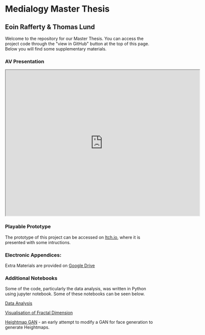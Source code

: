 # Medialogy Master Thesis
## Eoin Rafferty & Thomas Lund
Welcome to the repository for our Master Thesis. You can access the project code through the "view in GitHub" button at the top of this page. Below you will find some supplementary materials.

### AV Presentation
<iframe src="https://drive.google.com/file/d/1K5Rve6hOwuGFSZAupMir3-89kuMh25su/preview" width="640" height="480"></iframe>

### Playable Prototype
The prototype of this project can be accessed on [Itch.io](https://raffba.itch.io/med10), where it is presented with some intructions. 

### Electronic Appendices:
Extra Materials are provided on [Google Drive](https://drive.google.com/drive/u/0/folders/1M7cFUiR2_rvnYHbxR0kgU0RFzhr33qD8)

### Additional Notebooks
Some of the code, particularly the data analysis, was written in Python using jupyter notebook. Some of these notebooks can be seen below.

[Data Analysis](https://github.com/EoinRaff/ThesisRepo/blob/master/Evaluation.ipynb)

[Visualisation of Fractal Dimension](https://github.com/EoinRaff/ThesisRepo/blob/master/Utils/Heightmap%20Analysis/heightmap_analysis.ipynb)

[Heightmap GAN](https://github.com/EoinRaff/ThesisRepo/blob/master/Heightmap_GAN.ipynb) - an early attempt to modify a GAN for face generation to generate Heightmaps.

